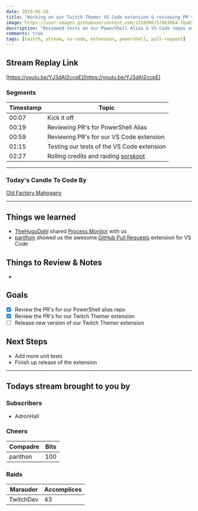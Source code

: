 ```yaml
---
date: 2019-05-16 
title: "Working on our Twitch Themer VS Code extension & reviewing PR's to our powershell alias repo"
image: https://user-images.githubusercontent.com/1228996/57963064-76a65680-78e4-11e9-9923-cd93e86e9b3a.png
description: "Reviewed tests on our PowerShell Alias & VS Code repos and then reviewed unit tests for our VS Code extension."
comments: true
tags: [twitch, stream, vs-code, extension, powershell, pull-request]
---
```


## Stream Replay Link

[https://youtu.be/YJ3dAl2ccpE](https://youtu.be/YJ3dAl2ccpE)

<!--more-->

### Segments

| Timestamp | Topic
| ---       | ---
| 00:07     | Kick it off
| 00:19     | Reviewing PR's for PowerShell Alias
| 00:59     | Reviewing PR's for our VS Code extension
| 01:15     | Testing our tests of the VS Code extension
| 02:27     | Rolling credits and raiding [sorskoot](https://twitch.tv/sorskoot)

---

### Today's Candle To Code By

[Old Factory Mahogany](https://amzn.to/2IHHPNJ)

---

## Things we learned

- [TheHugoDahl](https://github.com/hugodahl) shared [Process Monitor](https://docs.microsoft.com/en-us/sysinternals/downloads/procmon) with us
- [parithon](https://github.com/parithon) showed us the awesome [GitHub Pull Requests](https://marketplace.visualstudio.com/items?itemName=GitHub.vscode-pull-request-github) extension for VS Code

## Things to Review & Notes

-

## Goals

- [x] Review the PR's for our PowerShell alias repo
- [x] Review the PR's for our Twitch Themer extension
- [ ] Release new version of our Twitch Themer extension

## Next Steps

- Add more unit tests
- Finish up release of the extension

---

## Todays stream brought to you by

### Subscribers

- AdronHall

### Cheers

| Compadre      | Bits
| ---           | ---
| parithon      | 100

### Raids

| Marauder      | Accomplices
| ---           | ---
| TwitchDev     | 43
